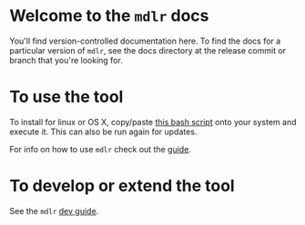 # Welcome to the `mdlr` docs

You'll find version-controlled documentation here. To find the docs for a particular version of `mdlr`, see the docs directory at the release commit or branch that you're looking for.

# To use the tool

To install for linux or OS X, copy/paste [this bash script](../installers/install.sh) onto your system and execute it. This can also be run again for updates.

For info on how to use `mdlr` check out the [guide](using-mdlr.md).

# To develop or extend the tool

See the `mdlr` [dev guide](dev-guide.md).